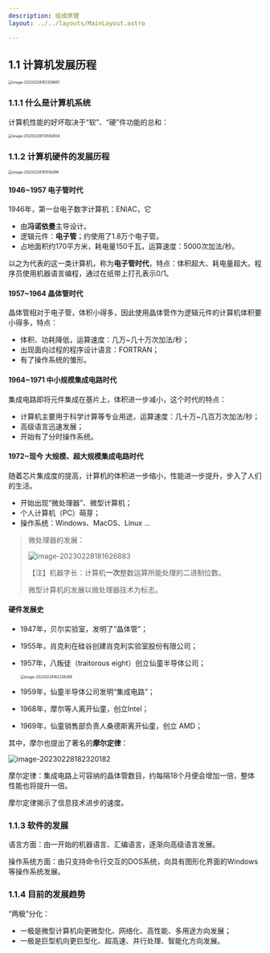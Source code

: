```yaml
---
description: 组成原理
layout: ../../layouts/MainLayout.astro

---
```


## 1.1 计算机发展历程

<img src="https://images.drshw.tech/images/notes/image-20230228183309691.png" alt="image-20230228183309691" style="zoom:50%;" />

### 1.1.1 什么是计算机系统

计算机性能的好坏取决于“软”、“硬”件功能的总和：

<img src="https://images.drshw.tech/images/notes/image-20230228174550654.png" alt="image-20230228174550654" style="zoom:50%;" />

### 1.1.2 计算机硬件的发展历程

<img src="https://images.drshw.tech/images/notes/image-20230228181516496.png" alt="image-20230228181516496" style="zoom:50%;" />

#### 1946~1957 电子管时代

1946年，第一台电子数字计算机：ENIAC，它

+ 由**冯诺依曼**主导设计。
+ 逻辑元件：**电子管**；约使用了1.8万个电子管。
+ 占地面积约170平方米，耗电量150千瓦，运算速度：5000次加法/秒。

以之为代表的这一类计算机，称为**电子管时代**，特点：体积超大、耗电量超大。程序员使用机器语言编程，通过在纸带上打孔表示0/1。

#### 1957~1964 晶体管时代

晶体管相对于电子管，体积小得多，因此使用晶体管作为逻辑元件的计算机体积要小得多，特点：

+ 体积、功耗降低，运算速度：几万~几十万次加法/秒；
+ 出现面向过程的程序设计语言：FORTRAN；
+ 有了操作系统的雏形。

#### 1964~1971 中小规模集成电路时代

集成电路即将元件集成在基片上，体积进一步减小，这个时代的特点：

+ 计算机主要用于科学计算等专业用途，运算速度：几十万~几百万次加法/秒；
+ 高级语言迅速发展；
+ 开始有了分时操作系统。

#### 1972~现今 大规模、超大规模集成电路时代

随着芯片集成度的提高，计算机的体积进一步缩小，性能进一步提升，步入了人们的生活。

+ 开始出现“微处理器”、微型计算机；
+ 个人计算机（PC）萌芽；
+ 操作系统：Windows、MacOS、Linux ...

> 微处理器的发展：
>
> ![image-20230228181626883](https://images.drshw.tech/images/notes/image-20230228181626883.png)
>
> 【注】机器字长：计算机**一次**整数运算所能处理的二进制位数。
>
> 微型计算机的发展以微处理器技术为标志。

#### 硬件发展史

+ 1947年，贝尔实验室，发明了“晶体管”；

+ 1955年，肖克利在硅谷创建肖克利实验室股份有限公司；

+ 1957年，八叛徒（traitorous eight）创立仙童半导体公司；

  <img src="https://images.drshw.tech/images/notes/image-20230228182238389.png" alt="image-20230228182238389" style="zoom:50%;" />

+ 1959年，仙童半导体公司发明“集成电路”；

+ 1968年，摩尔等人离开仙童，创立Intel；

+ 1969年，仙童销售部负责人桑德斯离开仙童，创立 AMD；

其中，摩尔也提出了著名的**摩尔定律**：

![image-20230228182320182](https://images.drshw.tech/images/notes/image-20230228182320182.png)

摩尔定律：集成电路上可容纳的晶体管数目，约每隔18个月便会增加一倍，整体性能也将提升一倍。

摩尔定律揭示了信息技术进步的速度。

### 1.1.3 软件的发展

语言方面：由一开始的机器语言、汇编语言，逐渐向高级语言发展。

操作系统方面：由只支持命令行交互的DOS系统，向具有图形化界面的Windows等操作系统发展。

### 1.1.4 目前的发展趋势

“两极”分化：

+ 一极是微型计算机向更微型化、网络化、高性能、多用途方向发展；
+ 一极是巨型机向更巨型化、超高速、并行处理、智能化方向发展。
